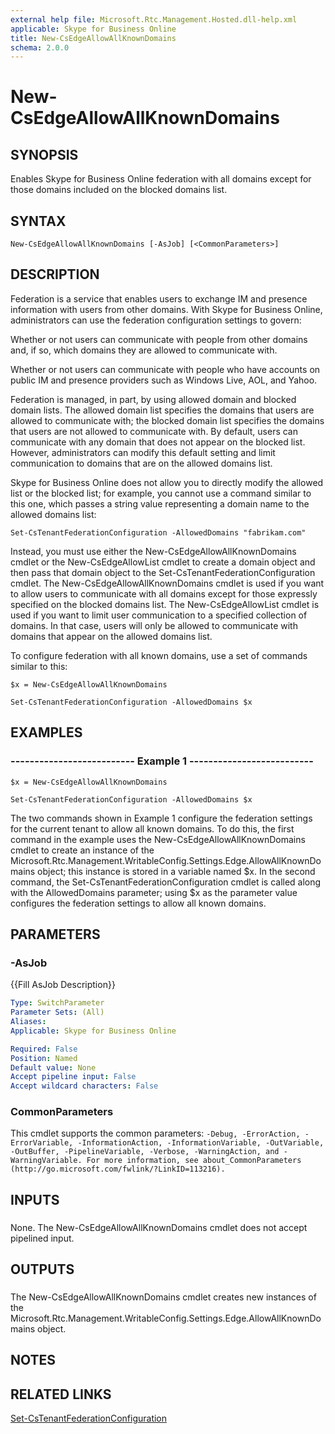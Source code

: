 ```yaml
---
external help file: Microsoft.Rtc.Management.Hosted.dll-help.xml
applicable: Skype for Business Online
title: New-CsEdgeAllowAllKnownDomains
schema: 2.0.0
---
```


# New-CsEdgeAllowAllKnownDomains

## SYNOPSIS
Enables Skype for Business Online federation with all domains except for those domains included on the blocked domains list.

## SYNTAX

```
New-CsEdgeAllowAllKnownDomains [-AsJob] [<CommonParameters>]
```

## DESCRIPTION
Federation is a service that enables users to exchange IM and presence information with users from other domains.
With Skype for Business Online, administrators can use the federation configuration settings to govern:

Whether or not users can communicate with people from other domains and, if so, which domains they are allowed to communicate with.

Whether or not users can communicate with people who have accounts on public IM and presence providers such as Windows Live, AOL, and Yahoo.

Federation is managed, in part, by using allowed domain and blocked domain lists.
The allowed domain list specifies the domains that users are allowed to communicate with; the blocked domain list specifies the domains that users are not allowed to communicate with.
By default, users can communicate with any domain that does not appear on the blocked list.
However, administrators can modify this default setting and limit communication to domains that are on the allowed domains list.

Skype for Business Online does not allow you to directly modify the allowed list or the blocked list; for example, you cannot use a command similar to this one, which passes a string value representing a domain name to the allowed domains list:

`Set-CsTenantFederationConfiguration -AllowedDomains "fabrikam.com"`

Instead, you must use either the New-CsEdgeAllowAllKnownDomains cmdlet or the New-CsEdgeAllowList cmdlet to create a domain object and then pass that domain object to the Set-CsTenantFederationConfiguration cmdlet.
The New-CsEdgeAllowAllKnownDomains cmdlet is used if you want to allow users to communicate with all domains except for those expressly specified on the blocked domains list.
The New-CsEdgeAllowList cmdlet is used if you want to limit user communication to a specified collection of domains.
In that case, users will only be allowed to communicate with domains that appear on the allowed domains list.

To configure federation with all known domains, use a set of commands similar to this:

`$x = New-CsEdgeAllowAllKnownDomains`

`Set-CsTenantFederationConfiguration -AllowedDomains $x`

## EXAMPLES

### -------------------------- Example 1 -------------------------- 
```
$x = New-CsEdgeAllowAllKnownDomains

Set-CsTenantFederationConfiguration -AllowedDomains $x
```

The two commands shown in Example 1 configure the federation settings for the current tenant to allow all known domains.
To do this, the first command in the example uses the New-CsEdgeAllowAllKnownDomains cmdlet to create an instance of the Microsoft.Rtc.Management.WritableConfig.Settings.Edge.AllowAllKnownDomains object; this instance is stored in a variable named $x.
In the second command, the Set-CsTenantFederationConfiguration cmdlet is called along with the AllowedDomains parameter; using $x as the parameter value configures the federation settings to allow all known domains.



## PARAMETERS

### -AsJob
{{Fill AsJob Description}}

```yaml
Type: SwitchParameter
Parameter Sets: (All)
Aliases: 
Applicable: Skype for Business Online

Required: False
Position: Named
Default value: None
Accept pipeline input: False
Accept wildcard characters: False
```

### CommonParameters
This cmdlet supports the common parameters: `-Debug, -ErrorAction, -ErrorVariable, -InformationAction, -InformationVariable, -OutVariable, -OutBuffer, -PipelineVariable, -Verbose, -WarningAction, and -WarningVariable. For more information, see about_CommonParameters (http://go.microsoft.com/fwlink/?LinkID=113216).`

## INPUTS

###  
None.
The New-CsEdgeAllowAllKnownDomains cmdlet does not accept pipelined input.

## OUTPUTS

###  
The New-CsEdgeAllowAllKnownDomains cmdlet creates new instances of the Microsoft.Rtc.Management.WritableConfig.Settings.Edge.AllowAllKnownDomains object.

## NOTES

## RELATED LINKS

[Set-CsTenantFederationConfiguration](Set-CsTenantFederationConfiguration.md)


